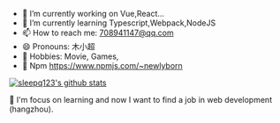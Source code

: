 <!--
**sleepq123/sleepq123** is a ✨ _special_ ✨ repository because its `README.md` (this file) appears on your GitHub profile.
https://github.com/sleepq123/github-readme-stats
-->
- 🔭 I’m currently working on Vue,React...
- 🌱 I’m currently learning Typescript,Webpack,NodeJS
- 📫 How to reach me: 708941147@qq.com
- 😄 Pronouns: 木小超
- 🐙 Hobbies: Movie, Games, 
- 🍍 Npm https://www.npmjs.com/~newlyborn


[![sleepq123's github stats](https://github-readme-stats.vercel.app/api?username=sleepq123&show_icons=true&hide_border=true&title_color=f58220&icon_color=f58220)](https://github.com/sleepq123/)

🍉 I'm focus on learning and now I want to find a job in web development (hangzhou).
